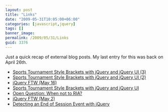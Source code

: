 ```yaml
---
layout: post
title: "Links"
date: "2009-05-31T10:05:00+06:00"
categories: [javascript,jquery]
tags: []
banner_image: 
permalink: /2009/05/31/Links
guid: 3376
---
```


Just a quick recap of external blog posts. My last entry for this was back on April 26th. 

<ul>
<li><a href="http://www.insideria.com/2009/05/sports-tournament-style-bracke-2.html">Sports Tournament Style Brackets with jQuery and jQuery UI (3)</a></li>
<li><a href="http://www.insideria.com/2009/05/sports-tournament-style-bracke-1.html">Sports Tournament Style Brackets with jQuery and jQuery UI (2)</a></li>
<li><a href="http://www.insideria.com/2009/05/jquery-ftw-may-16.html">jQuery FTW (May 16)</a></li>
<li><a href="http://www.insideria.com/2009/05/sports-tournament-style-bracke.html">Sports Tournament Style Brackets with jQuery and jQuery UI</a></li>
<li><a href="http://www.insideria.com/2009/05/open-question-when-not-to-ria.html">Open Question: When not to RIA?</a></li>
<li><a href="http://www.insideria.com/2009/05/jquery-ftw-may-2.html">jQuery FTW (May 2)</a></li>
<li><a href="http://www.insideria.com/2009/04/detecting-an-end-of-session-ev.html">Detecting an End of Session Event with jQuery</a></li>
</ul>